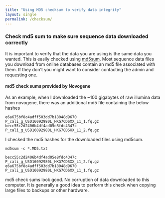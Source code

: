 ```yaml
---
title: "Using MD5 checksum to verify data integrity"
layout: single
permalink: /checksum/
---
```

### Check md5 sum to make sure sequence data downloaded correctly

It is important to verify that the data you are using is the same data you wanted. This is easily checked using [md5sum](https://en.wikipedia.org/wiki/Md5sum). Most sequence data files you download from online databases contain an md5 file associated with them. If they don't you might want to consider contacting the admin and requesting one. 

#### md5 check sums provided by Novogene
As an example, when I downloaded the ~100 gigabytes of raw illumina data from novogene, there was an additional md5 file containing the below hashes 

```
e6a675bf8c4adff503dd7b18048d9670  P_cali_g_USD16092980L_HKG7CDSXX_L1_1.fq.gz
becc55c2d2406b4df4ad05e8fdc4347c  P_cali_g_USD16092980L_HKG7CDSXX_L1_2.fq.gz
```

I checked the md5 hashes for the downloaded files using md5sum.
```
md5sum -c *.MD5.txt

becc55c2d2406b4df4ad05e8fdc4347c  P_cali_g_USD16092980L_HKG7CDSXX_L1_2.fq.gz
e6a675bf8c4adff503dd7b18048d9670  P_cali_g_USD16092980L_HKG7CDSXX_L1_1.fq.gz
```

md5 check sums look good. No corruption of data downloaded to this computer. It is generally a good idea to perform this check when copying large files to backups or other hardware. 
